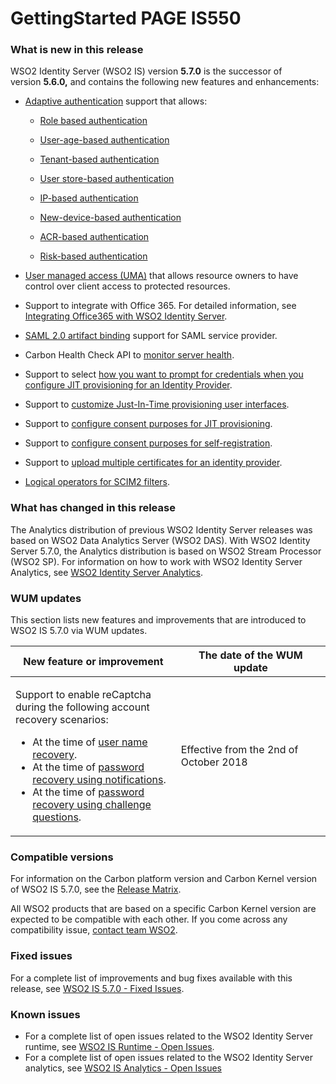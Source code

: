 # GettingStarted PAGE IS550

### What is new in this release

WSO2 Identity Server (WSO2 IS) version **5.7.0** is the successor of
version **5.6.0,** and contains the following new features and
enhancements:

-   [Adaptive
    authentication](https://docs.wso2.com/display/IS570/Adaptive+Authentication)
    support that allows:
    -   [Role based
        authentication](https://docs.wso2.com/display/IS570/Configuring+Role-Based+Adaptive+Authentication)

    -   [User-age-based
        authentication](https://docs.wso2.com/display/IS570/Configuring+User-Age-Based+Adaptive+Authentication)

    -   [Tenant-based
        authentication](https://docs.wso2.com/display/IS570/Configuring+Tenant-Based+Adaptive+Authentication)

    -   [User store-based
        authentication](https://docs.wso2.com/display/IS570/Configuring+User-Age-Based+Adaptive+Authentication)

    -   [IP-based
        authentication](https://docs.wso2.com/display/IS570/Configuring+IP-Based+Adaptive+Authentication)

    -   [New-device-based
        authentication](https://docs.wso2.com/display/IS570/Configuring+New-Device-Based+Adaptive+Authentication)

    -   [ACR-based
        authentication](https://docs.wso2.com/display/IS570/Configuring+ACR-Based+Adaptive+Authentication)

    -   [Risk-based
        authentication](https://docs.wso2.com/display/IS570/Configuring+Risk-Based+Adaptive+Authentication)

-   [User managed access
    (UMA)](https://docs.wso2.com/display/IS570/User+Managed+Access) that
    allows resource owners to have control over client access to
    protected resources.
-   Support to integrate with Office 365. For detailed information, see
    [Integrating Office365 with WSO2 Identity
    Server](https://docs.wso2.com/display/IS570/Logging+in+to+Office365+Using+WSO2+Identity+Server).
-   [SAML 2.0 artifact
    binding](https://docs.wso2.com/display/IS570/Configuring+SAML+2.0+Artifact+Binding) support
    for SAML service provider.
-   Carbon Health Check API to [monitor server
    health](https://docs.wso2.com/display/ADMIN44x/Monitoring+Server+Health).
-   Support to select [how you want to prompt for credentials when you
    configure JIT provisioning for an Identity
    Provider](https://docs.wso2.com/display/IS570/Configuring+Just-In-Time+Provisioning+for+an+Identity+Provider#ConfiguringJust-In-TimeProvisioningforanIdentityProvider-PromptCreds).
-   Support to [customize Just-In-Time provisioning user
    interfaces](https://docs.wso2.com/display/IS570/Customizing+Just-In-Time+Provisioning+User+Interfaces).

-   Support to [configure consent purposes for JIT
    provisioning](https://docs.wso2.com/display/IS570/Configuring+Just-In-Time+Provisioning+Consent+Purposes).

-   Support to [configure consent purposes for
    self-registration](https://docs.wso2.com/display/IS570/Self-Registration+and+Account+Confirmation#Self-RegistrationandAccountConfirmation-SelfRegConsentConfiguringself-registrationconsentpurposes).

-   Support to [upload multiple certificates for an identity
    provider](https://docs.wso2.com/display/IS570/Adding+and+Configuring+an+Identity+Provider#AddingandConfiguringanIdentityProvider-multipleCert).
-   [Logical operators for SCIM2
    filters](https://docs.wso2.com/display/IS570/SCIM+2.0+REST+APIs). 

### What has changed in this release

The Analytics distribution of previous WSO2 Identity Server releases was
based on WSO2 Data Analytics Server (WSO2 DAS). With WSO2 Identity
Server 5.7.0, the Analytics distribution is based on WSO2 Stream
Processor (WSO2 SP). For information on how to work with WSO2 Identity
Server Analytics, see [WSO2 Identity Server
Analytics](https://docs.wso2.com/display/IS570/Analytics).

### WUM updates

This section lists new features and improvements that are introduced to
WSO2 IS 5.7.0 via WUM updates.

<table>
<colgroup>
<col style="width: 52%" />
<col style="width: 47%" />
</colgroup>
<thead>
<tr class="header">
<th>New feature or improvement</th>
<th>The date of the WUM update</th>
</tr>
</thead>
<tbody>
<tr class="odd">
<td><p>Support to enable reCaptcha during the following account recovery scenarios:</p>
<ul>
<li>At the time of <a href="https://docs.wso2.com/display/IS570/Username+Recovery#UsernameRecovery-reCaptchaforusernamerecovery">user name recovery</a>.</li>
<li>At the time of <a href="https://docs.wso2.com/display/IS570/Password+Recovery#PasswordRecovery-reCaptchaforpasswordrecoveryusingnotifications">password recovery using notifications</a>.</li>
<li>At the time of <a href="https://docs.wso2.com/display/IS570/Password+Recovery#PasswordRecovery-reCaptchaforpasswordrecoveryusingchallengequestions">password recovery using challenge questions</a>.</li>
</ul></td>
<td>Effective from the 2nd of October 2018</td>
</tr>
</tbody>
</table>

### Compatible versions

For information on the Carbon platform version and Carbon Kernel version
of WSO2 IS 5.7.0, see the [Release
Matrix](https://wso2.com/products/carbon/release-matrix/).

All WSO2 products that are based on a specific Carbon Kernel version are
expected to be compatible with each other. If you come across any
compatibility issue, [contact team WSO2](https://wso2.com/contact/).

### Fixed issues

For a complete list of improvements and bug fixes available with this
release, see [WSO2 IS 5.7.0 - Fixed
Issues](https://github.com/wso2/product-is/milestone/45?closed=1).

### Known issues

-   For a complete list of open issues related to the WSO2 Identity
    Server runtime, see [WSO2 IS Runtime - Open
    Issues](https://github.com/wso2/product-is/issues).
-   For a complete list of open issues related to the WSO2 Identity
    Server analytics, see [WSO2 IS Analytics - Open
    Issues](https://github.com/wso2/analytics-is/issues)
